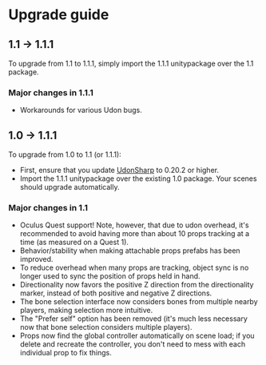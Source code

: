 # Upgrade guide

## 1.1 → 1.1.1

To upgrade from 1.1 to 1.1.1, simply import the 1.1.1 unitypackage over the 1.1 package.

### Major changes in 1.1.1

* Workarounds for various Udon bugs.

## 1.0 → 1.1.1

To upgrade from 1.0 to 1.1 (or 1.1.1):

* First, ensure that you update [UdonSharp](https://github.com/MerlinVR/UdonSharp/releases) to 0.20.2 or higher.
* Import the 1.1.1 unitypackage over the existing 1.0 package. Your scenes should upgrade automatically.

### Major changes in 1.1

* Oculus Quest support! Note, however, that due to udon overhead, it's recommended to avoid having more than about 10 props tracking at a time (as measured on a Quest 1).
* Behavior/stability when making attachable props prefabs has been improved.
* To reduce overhead when many props are tracking, object sync is no longer used to sync the position of props held in hand.
* Directionality now favors the positive Z direction from the directionality marker, instead of both positive and negative Z directions.
* The bone selection interface now considers bones from multiple nearby players, making selection more intuitive.
* The "Prefer self" option has been removed (it's much less necessary now that bone selection considers multiple players).
* Props now find the global controller automatically on scene load; if you delete and recreate the controller, you don't need to mess with each individual prop to fix things.
